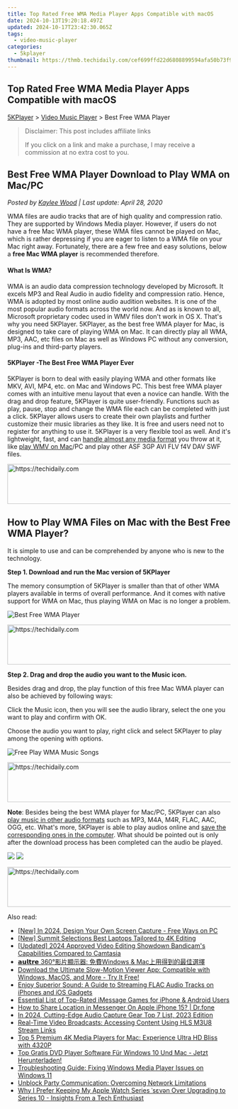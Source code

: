 ```yaml
---
title: Top Rated Free WMA Media Player Apps Compatible with macOS
date: 2024-10-13T19:20:18.497Z
updated: 2024-10-17T23:42:30.065Z
tags:
  - video-music-player
categories:
  - 5kplayer
thumbnail: https://thmb.techidaily.com/cef699ffd22d6808899594afa50b73f9f6bcef39d36826c1b9832e7227280bd9.jpg
---
```


## Top Rated Free WMA Media Player Apps Compatible with macOS

[5KPlayer](https://tools.techidaily.com/5kplayer/products/) \> [Video Music Player](https://tools.techidaily.com/5kplayer/video-music-player/) \> Best Free WMA Player

>  Disclaimer: This post includes affiliate links
>
>  If you click on a link and make a purchase, I may receive a commission at no extra cost to you.
>

## Best Free WMA Player Download to Play WMA on Mac/PC

 _Posted by [Kaylee Wood](https://www.quora.com/profile/Amanda-Hu-21) | Last update: April 28, 2020_ 

WMA files are audio tracks that are of high quality and compression ratio. They are supported by Windows Media player. However, if users do not have a free Mac WMA player, these WMA files cannot be played on Mac, which is rather depressing if you are eager to listen to a WMA file on your Mac right away. Fortunately, there are a few free and easy solutions, below a **free Mac WMA player** is recommended therefore.

#### **What Is WMA?**

WMA is an audio data compression technology developed by Microsoft. It excels MP3 and Real Audio in audio fidelity and compression ratio. Hence, WMA is adopted by most online audio audition websites. It is one of the most popular audio formats across the world now. And as is known to all, Microsoft proprietary codec used in WMV files don't work in OS X. That's why you need 5KPlayer. 5KPlayer, as the best free WMA player for Mac, is designed to take care of playing WMA on Mac. It can directly play all WMA, MP3, AAC, etc files on Mac as well as Windows PC without any conversion, plug-ins and third-party players.

#### **5KPlayer -The Best Free WMA Player Ever**

5KPlayer is born to deal with easily playing WMA and other formats like MKV, AVI, MP4, etc. on Mac and Windows PC. This best free WMA player comes with an intuitive menu layout that even a novice can handle. With the drag and drop feature, 5KPlayer is quite user-friendly. Functions such as play, pause, stop and change the WMA file each can be completed with just a click. 5KPlayer allows users to create their own playlists and further customize their music libraries as they like. It is free and users need not to register for anything to use it. 5KPlayer is a very flexible tool as well. And it's lightweight, fast, and can [handle almost any media format](https://tools.techidaily.com/5kplayer/video-music-player/) you throw at it, like [play WMV on Mac](https://tools.techidaily.com/5kplayer/video-music-player/)/PC and play other ASF 3GP AVI FLV f4V DAV SWF files.

<!-- affiliate ads begin -->
<a href="https://unicoeye.pxf.io/c/5597632/2134244/18498" target="_top" id="2134244">
  <img src="//a.impactradius-go.com/display-ad/18498-2134244" border="0" alt="https://techidaily.com" width="728" height="90"/>
</a>
<img height="0" width="0" src="https://unicoeye.pxf.io/i/5597632/2134244/18498" style="position:absolute;visibility:hidden;" border="0" />
<!-- affiliate ads end -->

## How to Play WMA Files on Mac with the Best Free WMA Player?

It is simple to use and can be comprehended by anyone who is new to the technology.

**Step 1\. Download and run the Mac version of 5KPlayer**

The memory consumption of 5KPlayer is smaller than that of other WMA players available in terms of overall performance. And it comes with native support for WMA on Mac, thus playing WMA on Mac is no longer a problem.

![Best Free WMA Player](https://www.5kplayer.com/video-music-player/img/free-music-player.jpg) 

<!-- affiliate ads begin -->
<a href="https://appsumo.8odi.net/c/5597632/2049364/7443" target="_top" id="2049364">
  <img src="//a.impactradius-go.com/display-ad/7443-2049364" border="0" alt="https://techidaily.com" width="728" height="90"/>
</a>
<img height="0" width="0" src="https://appsumo.8odi.net/i/5597632/2049364/7443" style="position:absolute;visibility:hidden;" border="0" />
<!-- affiliate ads end -->

**Step 2\. Drag and drop the audio you want to the Music icon.**

Besides drag and drop, the play function of this free Mac WMA player can also be achieved by following ways:

Click the Music icon, then you will see the audio library, select the one you want to play and confirm with OK.

Choose the audio you want to play, right click and select 5KPlayer to play among the opening with options.

![Free Play WMA Music Songs](https://www.5kplayer.com/video-music-player/img/5k-wma-player-trl-030701.jpg) 

<!-- affiliate ads begin -->
<a href="https://appsumo.8odi.net/c/5597632/2130874/7443" target="_top" id="2130874">
  <img src="//a.impactradius-go.com/display-ad/7443-2130874" border="0" alt="https://techidaily.com" width="728" height="90"/>
</a>
<img height="0" width="0" src="https://appsumo.8odi.net/i/5597632/2130874/7443" style="position:absolute;visibility:hidden;" border="0" />
<!-- affiliate ads end -->

**Note**: Besides being the best WMA player for Mac/PC, 5KPlayer can also [play music in other audio formats](https://tools.techidaily.com/5kplayer/video-music-player/) such as MP3, M4A, M4R, FLAC, AAC, OGG, etc. What's more, 5KPlayer is able to play audios online and [save the corresponding ones in the computer](https://tools.techidaily.com/5kplayer/youtube-download/). What should be pointed out is only after the download process has been completed can the audio be played.

[![](https://www.5kplayer.com/video-music-player/../button/freedownbackwin.png)](https://tools.techidaily.com/5kplayer/products/) [![](https://www.5kplayer.com/video-music-player/../button/freedownbackmac.png)](https://tools.techidaily.com/5kplayer/products/)

<!-- affiliate ads begin -->
<a href="https://aligracehair.sjv.io/c/5597632/2115937/19272" target="_top" id="2115937">
  <img src="//a.impactradius-go.com/display-ad/19272-2115937" border="0" alt="https://techidaily.com" width="728" height="90"/>
</a>
<img height="0" width="0" src="https://aligracehair.sjv.io/i/5597632/2115937/19272" style="position:absolute;visibility:hidden;" border="0" />
<!-- affiliate ads end -->

<ins class="adsbygoogle"
     style="display:block"
     data-ad-format="autorelaxed"
     data-ad-client="ca-pub-7571918770474297"
     data-ad-slot="1223367746"></ins>

<ins class="adsbygoogle"
     style="display:block"
     data-ad-client="ca-pub-7571918770474297"
     data-ad-slot="8358498916"
     data-ad-format="auto"
     data-full-width-responsive="true"></ins>

<span class="atpl-alsoreadstyle">Also read:</span>
<div><ul>
<li><a href="https://desktop-recording.techidaily.com/new-in-2024-design-your-own-screen-capture-free-ways-on-pc/"><u>[New] In 2024, Design Your Own Screen Capture - Free Ways on PC</u></a></li>
<li><a href="https://fox-friendly.techidaily.com/new-summit-selections-best-laptops-tailored-to-4k-editing/"><u>[New] Summit Selections Best Laptops Tailored to 4K Editing</u></a></li>
<li><a href="https://video-screen-grab.techidaily.com/updated-2024-approved-video-editing-showdown-bandicams-capabilities-compared-to-camtasia/"><u>[Updated] 2024 Approved Video Editing Showdown Bandicam's Capabilities Compared to Camtasia</u></a></li>
<li><a href="https://video-creation-software.techidaily.com/360-windows-and-mac/"><u>𝗮𝘂𝗹𝘁𝗿𝗲 360°影片顯示器: 免費Windows & Mac上用得到的最佳選擇</u></a></li>
<li><a href="https://video-creation-software.techidaily.com/download-the-ultimate-slow-motion-viewer-app-compatible-with-windows-macos-and-more-try-it-free/"><u>Download the Ultimate Slow-Motion Viewer App: Compatible with Windows, MacOS, and More - Try It Free!</u></a></li>
<li><a href="https://video-creation-software.techidaily.com/enjoy-superior-sound-a-guide-to-streaming-flac-audio-tracks-on-iphones-and-ios-gadgets/"><u>Enjoy Superior Sound: A Guide to Streaming FLAC Audio Tracks on iPhones and iOS Gadgets</u></a></li>
<li><a href="https://tech-renaissance.techidaily.com/essential-list-of-top-rated-imessage-games-for-iphone-and-android-users/"><u>Essential List of Top-Rated iMessage Games for iPhone & Android Users</u></a></li>
<li><a href="https://fake-location.techidaily.com/how-to-share-location-in-messenger-on-apple-iphone-15-drfone-by-drfone-virtual-ios/"><u>How to Share Location in Messenger On Apple iPhone 15? | Dr.fone</u></a></li>
<li><a href="https://video-screen-grab.techidaily.com/in-2024-cutting-edge-audio-capture-gear-top-7-list-2023-edition/"><u>In 2024, Cutting-Edge Audio Capture Gear Top 7 List, 2023 Edition</u></a></li>
<li><a href="https://video-creation-software.techidaily.com/real-time-video-broadcasts-accessing-content-using-hls-m3u8-stream-links/"><u>Real-Time Video Broadcasts: Accessing Content Using HLS M3U8 Stream Links</u></a></li>
<li><a href="https://video-creation-software.techidaily.com/top-5-premium-4k-media-players-for-mac-experience-ultra-hd-bliss-with-4320p/"><u>Top 5 Premium 4K Media Players for Mac: Experience Ultra HD Bliss with 4320P</u></a></li>
<li><a href="https://video-creation-software.techidaily.com/top-gratis-dvd-player-software-fur-windows-10-und-mac-jetzt-herunterladen/"><u>Top Gratis DVD Player Software Für Windows 10 Und Mac - Jetzt Herunterladen!</u></a></li>
<li><a href="https://video-creation-software.techidaily.com/troubleshooting-guide-fixing-windows-media-player-issues-on-windows-11/"><u>Troubleshooting Guide: Fixing Windows Media Player Issues on Windows 11</u></a></li>
<li><a href="https://win-howtos.techidaily.com/unblock-party-communication-overcoming-network-limitations/"><u>Unblock Party Communication: Overcoming Network Limitations</u></a></li>
<li><a href="https://technical-tips.techidaily.com/why-i-prefer-keeping-my-apple-watch-series-sven-over-upgrading-to-series-10-insights-from-a-tech-enthusiast/"><u>Why I Prefer Keeping My Apple Watch Series ˈsɛvən Over Upgrading to Series 10 - Insights From a Tech Enthusiast</u></a></li>
</ul></div>

